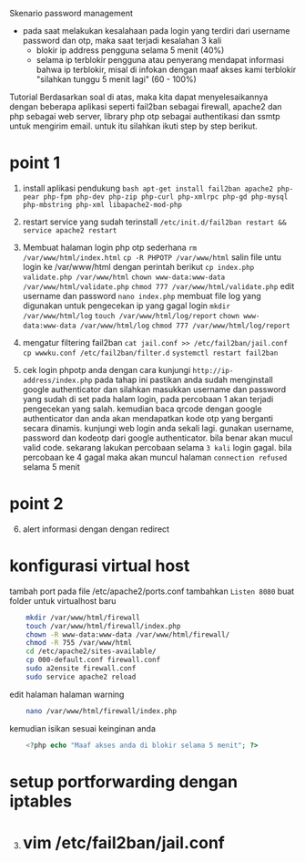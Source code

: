 Skenario
password management

+ pada saat melakukan kesalahaan pada login yang terdiri dari username password dan otp, maka saat terjadi kesalahan 3 kali
  - blokir ip address pengguna selama 5 menit (40%)
  - selama ip terblokir pengguna atau penyerang mendapat informasi bahwa ip terblokir, misal di infokan dengan maaf akses kami terblokir "silahkan tunggu 5 menit lagi" (60 - 100%)

Tutorial 
Berdasarkan soal di atas, maka kita dapat menyelesaikannya dengan beberapa aplikasi seperti fail2ban sebagai firewall, apache2 dan php sebagai web server, library php otp sebagai authentikasi dan ssmtp untuk mengirim email. untuk itu silahkan ikuti step by step berikut. 

# point 1
1. install aplikasi pendukung
``bash
    apt-get install fail2ban apache2 php-pear php-fpm php-dev php-zip php-curl php-xmlrpc php-gd php-mysql php-mbstring php-xml libapache2-mod-php
``
2. restart service yang sudah terinstall
`/etc/init.d/fail2ban restart && service apache2 restart`

3. Membuat halaman login php otp sederhana 
`rm /var/www/html/index.html`
`cp -R PHPOTP /var/www/html`
salin file untu login ke /var/www/html dengan perintah berikut 
`cp index.php validate.php /var/www/html`
`chown www-data:www-data /var/www/html/validate.php`
`chmod 777 /var/www/html/validate.php`
edit username dan password 
`nano index.php`
membuat file log yang digunakan untuk pengecekan ip yang gagal login
`mkdir /var/www/html/log`
`touch /var/www/html/log/report`
`chown www-data:www-data /var/www/html/log`
`chmod 777 /var/www/html/log/report`

4. mengatur filtering fail2ban 
`cat jail.conf >> /etc/fail2ban/jail.conf`
`cp wwwku.conf /etc/fail2ban/filter.d`
`systemctl restart fail2ban`

5. cek login phpotp anda dengan cara kunjungi `http://ip-address/index.php`
pada tahap ini pastikan anda sudah menginstall google authenticator dan 
silahkan masukkan username dan password yang sudah di set pada halam login, pada percobaan 1 akan terjadi pengecekan yang salah. kemudian baca qrcode dengan google authenticator dan anda akan mendapatkan kode otp yang berganti secara dinamis.  kunjungi web login anda sekali lagi. gunakan username, password dan kodeotp dari google authenticator. bila benar akan mucul valid code. 
sekarang lakukan percobaan selama `3 kali` login gagal. bila percobaan ke 4 gagal maka akan muncul halaman `connection refused` selama 5 menit

# point 2
6. alert informasi dengan dengan redirect

# konfigurasi virtual host

tambah port pada file /etc/apache2/ports.conf
tambahkan `Listen 8080`
buat folder untuk virtualhost baru
```bash   
    mkdir /var/www/html/firewall
    touch /var/www/html/firewall/index.php
    chown -R www-data:www-data /var/www/html/firewall/
    chmod -R 755 /var/www/html
    cd /etc/apache2/sites-available/
    cp 000-default.conf firewall.conf
    sudo a2ensite firewall.conf
    sudo service apache2 reload
```
edit halaman halaman warning 
```bash
    nano /var/www/html/firewall/index.php
```
kemudian isikan sesuai keinginan anda

```php
    <?php echo "Maaf akses anda di blokir selama 5 menit"; ?>
```

# setup portforwarding dengan iptables

3. # vim /etc/fail2ban/jail.conf






